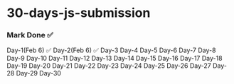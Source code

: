 # 30-days-js-submission

### Mark Done ✅

Day-1(Feb 6) ✅ 
Day-2(Feb 6) ✅
Day-3
Day-4
Day-5
Day-6
Day-7
Day-8
Day-9
Day-10
Day-11
Day-12
Day-13
Day-14
Day-15
Day-16
Day-17
Day-18
Day-19
Day-20
Day-21
Day-22
Day-23
Day-24
Day-25
Day-26
Day-27
Day-28
Day-29
Day-30